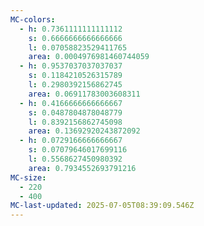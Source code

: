 ```yaml
---
MC-colors:
  - h: 0.7361111111111112
    s: 0.6666666666666666
    l: 0.07058823529411765
    area: 0.0004976981460744059
  - h: 0.9537037037037037
    s: 0.1184210526315789
    l: 0.2980392156862745
    area: 0.06911783003608311
  - h: 0.4166666666666667
    s: 0.0487804878048779
    l: 0.8392156862745098
    area: 0.13692920243872092
  - h: 0.0729166666666667
    s: 0.07079646017699116
    l: 0.5568627450980392
    area: 0.7934552693791216
MC-size:
  - 220
  - 400
MC-last-updated: 2025-07-05T08:39:09.546Z
---
```

